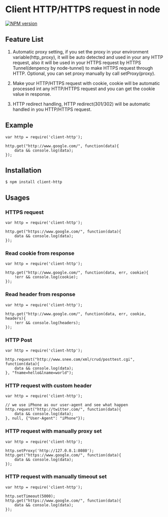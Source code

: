 # Client HTTP/HTTPS request in node

[![NPM version](https://badge.fury.io/js/client-http.png)](http://badge.fury.io/js/client-http)

## Feature List

1. Automatic proxy setting, if you set the proxy in your environment variable(http_proxy), it will be auto detected and used in your any HTTP request, also it will be used in your HTTPS request by HTTPS Tunnel(denpency by node-tunnel) to make HTTPS request through HTTP. Optional, you can set proxy manually by call setProxy(proxy).

2. Make your HTTP/HTTPS request with cookie, cookie will be automatic processed int any HTTP/HTTPS request and you can get the cookie value in response.

3. HTTP redirect handling, HTTP redirect(301/302) will be automatic handled in you HTTP/HTTPS request.

## Example
    
    var http = require('client-http');

    http.get("http://www.google.com/", function(data){
        data && console.log(data);
    });

## Installation

    $ npm install client-http

## Usages

### HTTPS request

    var http = require('client-http');

    http.get("https://www.google.com/", function(data){
        data && console.log(data);
    });

### Read cookie from response

    var http = require('client-http');

    http.get("http://www.google.com/", function(data, err, cookie){
        !err && console.log(cookie);
    });

### Read header from response

    var http = require('client-http');

    http.get("http://www.google.com/", function(data, err, cookie, headers){
        !err && console.log(headers);
    });

### HTTP Post

    var http = require('client-http');

    http.request("http://www.snee.com/xml/crud/posttest.cgi", function(data){
        data && console.log(data);
    }, "fname=hello&lname=world");

### HTTP request with custom header

    var http = require('client-http');

    // we use iPhone as our user-agent and see what happen
    http.request("http://twitter.com/", function(data){
        data && console.log(data);
    }, null, {"User-Agent": "iPhone"});

### HTTP request with manually proxy set

    var http = require('client-http');
    
    http.setProxy('http://127.0.0.1:8080');
    http.get("https://www.google.com/", function(data){
        data && console.log(data);
    });

### HTTP request with manually timeout set

    var http = require('client-http');
   
    http.setTimeout(5000);
    http.get("https://www.google.com/", function(data){
        data && console.log(data);
    });
